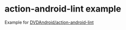 action-android-lint example
===========================

Example for [DVDAndroid/action-android-lint](https://github.com/DVDAndroid/action-android-lint)